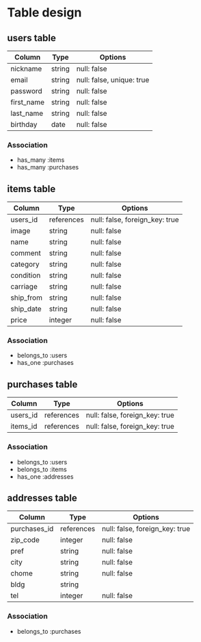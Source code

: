 # Table design

## users table

| Column     | Type   | Options                   |
| ---------- | ------ | ------------------------- |
| nickname   | string | null: false               |
| email      | string | null: false, unique: true |
| password   | string | null: false               |
| first_name | string | null: false               |
| last_name  | string | null: false               |
| birthday   | date   | null: false               |

### Association

- has_many :items
- has_many :purchases

## items table

| Column    | Type       | Options                        |
| --------- | --------   | ------------------------------ |
| users_id  | references | null: false, foreign_key: true |
| image     | string     | null: false                    |
| name      | string     | null: false                    |
| comment   | string     | null: false                    |
| category  | string     | null: false                    |
| condition | string     | null: false                    |
| carriage  | string     | null: false                    |
| ship_from | string     | null: false                    |
| ship_date | string     | null: false                    |
| price     | integer    | null: false                    |

### Association

- belongs_to :users
- has_one :purchases

## purchases table

| Column   | Type       | Options                        |
| -------- | ---------- | ------------------------------ |
| users_id | references | null: false, foreign_key: true |
| items_id | references | null: false, foreign_key: true |

### Association

- belongs_to :users
- belongs_to :items
- has_one :addresses

## addresses table

| Column       | Type       | Options                        |
| ------------ | ---------- | ------------------------------ |
| purchases_id | references | null: false, foreign_key: true |
| zip_code     | integer    | null: false                    |
| pref         | string     | null: false                    |
| city         | string     | null: false                    |
| chome        | string     | null: false                    |
| bldg         | string     |                                |
| tel          | integer    | null: false                    |

### Association

- belongs_to :purchases
